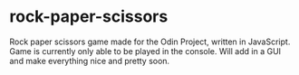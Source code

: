 # rock-paper-scissors
Rock paper scissors game made for the Odin Project, written in JavaScript.
Game is currently only able to be played in the console. Will add in a GUI and make everything nice and pretty soon.